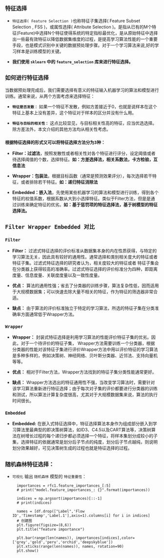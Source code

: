 ## `特征选择`
* `特征选择( Feature Selection )`也称特征子集选择( Feature Subset Selection , FSS )，或属性选择( Attribute Selection )。是指从已有的M个特征(Feature)中选择N个特征使得系统的特定指标最优化，是从原始特征中选择出一些最有效特征以降低数据集维度的过程，是提高学习算法性能的一个重要手段，也是模式识别中关键的数据预处理步骤。对于一个学习算法来说,好的学习样本是训练模型的关键。

* __我们使用 `sklearn` 中的 `feature_selection` 库来进行特征选择。__

## `如何进行特征选择`

当数据预处理完成后，我们需要选择有意义的特征输入机器学习的算法和模型进行训练。通常来说，从两个方面考虑来选择特征：

* __`特征是否发散：`__ 如果一个特征不发散，例如方差接近于0，也就是说样本在这个特征上基本上没有差异，这个特征对于样本的区分并没有什么用。

* __`特征与目标的相关性：`__ 这点比较显见，与目标相关性高的特征，应当优选选择。除方差法外，本文介绍的其他方法均从相关性考虑。

### `根据特征选择的形式又可以将特征选择方法分为3种：`

* __Filter：过滤法__，按照发散性或者相关性对各个特征进行评分，设定阈值或者待选择阈值的个数，选择特征。__如：方差选择法，相关系数法，卡方检验，互信息法__

* __Wrapper：包装法__，根据目标函数（通常是预测效果评分），每次选择若干特征，或者排除若干特征。__如：递归特征消除法__

* __Embedded：嵌入法__，先使用某些机器学习的算法和模型进行训练，得到各个特征的权值系数，根据系数从大到小选择特征。类似于Filter方法，但是是通过训练来确定特征的优劣。__如：基于惩罚项的特征选择法，基于树模型的特征选择法。__


## `Filter Wrapper Embedded 对比`

### `Filter`
* __Filter：__ 过滤式特征选择的评价标准从数据集本身的内在性质获得，与特定的学习算法无关，因此具有较好的通用性。通常选择和类别相关度大的特征或者特征子集。过滤式特征选择的研究者认为，相关度较大的特征或者 特征子集会在分类器上获得较高的准确率。过滤式特征选择的评价标准分为四种，即距离度量、信息度量、关联度度量以及一致性度量。

* __优点：__ 算法的通用性强；省去了分类器的训练步骤，算法复杂性低，因而适用于大规模数据集；可以快速去除大量不相关的特征，作为特征的筛选器非常合适。

* __缺点：__ 甶于算法的评价标准独立于特定的学习算法，所选的特征子集在分类准确率方面通常低于Wrapper方法。

### `Wrapper`
* __Wrapper：__ 封装式特征选择是利用学习算法的性能评价特征子集的优劣。因此，对于一个待评价的特征子集， Wrapper方法需要训练一个分类器，根据分类器的性能对该特征子集进行评价Wrapper方法中用以评价特征的学习算法是多种多样的，例如决策树、神经网络、贝叶斯分类器、近邻法、支持向量机等等。

* __优点：__ 相对于Filter方法，Wrapper方法找到的特征子集分类性能通常更好。

* __缺点：__ Wrapper方法选出的特征通用性不强，当改变学习算法时，需要针对该学习算法重新进行特征选择；由于每次对子集的评价都要进行分类器的训练和测试，所以算法计算复杂度很高，尤其对于大规模数据集来说，算法的执行时间很长。

### `Embedded`
* __Embedded:__ 在嵌入式特征选择中，特征选择算法本身作为组成部分嵌入到学习算法里最典型的即决策树算法，如ID3、C4.5以及CART算法等，决策树算法在树增长过程的每个递归步都必须选择一个特征，将样本集划分成较小的子集，选择特征的依据通常是划分后子节点的纯度，划分后子节点越纯，则说明划分效果越好，可见决策树生成的过程也就是特征选择的过程。



## `随机森林特征选择：`


* `可视化` 输出 `随机森林` 模型的 `特征重要性`：

        importances = rfc1.feature_importances_[:5]
        # print("model.feature_importances_: {}".format(importances))

        indices = np.argsort(importances)[::-1]
        # print(indices)

        names = [df.drop(["Label",'Flow ID','Timestamp','Label.1'],axis=1).columns[i] for i in indices]
        # 创建图
        plt.figure(figsize=(8,6))
        plt.title("feature importance")

        plt.bar(range(len(names)), importances[indices],color=['grey','gold','peru','orchid','deepskyblue'])
        plt.xticks(range(len(names)), names, rotation=90)
        plt.show()


